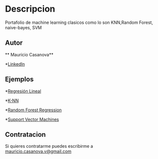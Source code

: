 # Descripcion

Portafolio de machine learning clasicos como lo son KNN,Random Forest, naive-bayes, SVM

## Autor
** Mauricio Casanova**

*[LinkedIn](https://www.linkedin.com/in/mauricio-alexis-casanova-valdenegro-591173262/)

## Ejemplos
*[Regresión Lineal](https://github.com/mauricio-alexis-casanova-valdenegro/machine-learning-clasico/blob/main/supervisado/Regresion_lineal.ipynb)

*[K-NN](https://github.com/mauricio-alexis-casanova-valdenegro/machine-learning-clasico/blob/main/supervisado/K-NN.ipynb)

*[Random Forest Regression](https://github.com/mauricio-alexis-casanova-valdenegro/machine-learning-clasico/blob/main/supervisado/Random_forest_regression/Random_Forest_regression%20.ipynb)

*[Support Vector Machines](https://github.com/mauricio-alexis-casanova-valdenegro/machine-learning-clasico/blob/main/supervisado/Support_Vector_Machines_(SVM).ipynb)

## Contratacion

Si quieres contratarme puedes escribirme a mauricio.casanova.v@gmail.com
